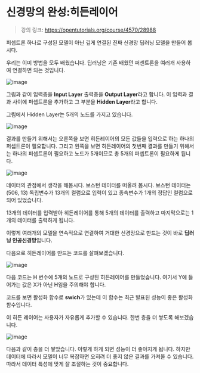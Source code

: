 # 신경망의 완성:히든레이어
>강의 링크: https://opentutorials.org/course/4570/28988

퍼셉트론 하나로 구성된 모델이 아닌 깊게 연결된 진짜 신경망 딥러닝 모델을 만들어 봅시다.  

우리는 이미 방법을 모두 배웠습니다. 딥러닝은 기존 배웠던 퍼센트론을 여러개 사용하여 연결하면 되는 것입니다.

![image](https://user-images.githubusercontent.com/55734436/103978443-d0951780-51be-11eb-90d3-95b620411578.png)

그림과 같이 입력층을 **Input Layer** 출력층을 **Output Layer**라고 합니다. 이 입력과 결과 사이에 퍼셉트론을 추가하고 그  부분을 **Hidden Layer**라고 합니다.  

그림에서 Hidden Layer는 5개의 노드를 가지고 있습니다.

![image](https://user-images.githubusercontent.com/55734436/103978450-d3900800-51be-11eb-95a8-d09c04638359.png)

결과를 만들기 위해서는 오른쪽을 보면 히든레이어의 모든 값들을 입력으로 하는 하나의 퍼셉트론이 필요합니다. 그리고 왼쪽을 보면 히든레이어의 첫번째 결과를 만들기 위해서는 하나의 퍼셉트론이 필요하고 노드가 5개이므로 총 5개의 퍼셉트론이 필요하게 됩니다.

![image](https://user-images.githubusercontent.com/55734436/103978454-d559cb80-51be-11eb-8bab-ddc14e21ef67.png)

데이터의 관점에서 생각을 해봅시다. 보스턴 데이터를 떠올려 봅시다. 보스턴 데이터는 (506, 13) 독립변수가 13개의 컬럼으로 입력이 있고 종속변수가 1개의 정답인 컬럼으로 되어 있었습니다.  

13개의 데이터를 입력받아 히든레이어를 통해 5개의 데이터를 출력하고 마지막으로는 1개의 데이터를 출력하게 됩니다.  

이렇게 여러개의 모델을 연속적으로 연결하여 거대한 신경망으로 만드는 것이 바로 **딥러닝 인공신경망**입니다.  

다음으로 히든레이어를 만드는 코드를 살펴보겠습니다.

![image](https://user-images.githubusercontent.com/55734436/103978460-d854bc00-51be-11eb-9b84-061c4177b4ba.png)

다음 코드는 H 변수에 5개의 노드로 구성된 히든레이어를 만들었습니다. 여기서 Y에 들어가는 값은 X가 아닌 H임을 주의해야 합니다.  

코드를 보면 활성화 함수로 **swich**가 있는데 이 함수는 최근 발표된 성능이 좋은 활성화 함수입니다.  

이 히든 레이어는 사용자가 자유롭게 추가할 수 있습니다. 한번 층을 더 쌓도록 해보겠습니다.

![image](https://user-images.githubusercontent.com/55734436/103978466-dab71600-51be-11eb-94c2-af09901032ec.png)

다음과 같이 층을 더 쌓았습니다. 이렇게 하게 되면 성능이 더 좋아지게 됩니다. 하지만 데이터에 따라서 모델이 너무 복잡하면 오히려 더 좋지 않은 결과를 가져올 수 있습니다. 따라서 데이터 특성에 맞게 잘 조절하는 것이 중요합니다.
